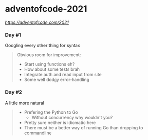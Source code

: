 # adventofcode-2021 #
_https://adventofcode.com/2021_

### Day #1 ###
Googling every other thing for syntax

>Obvious room for improvement:
> * Start using functions eh?
> * How about some tests brah
> * Integrate auth and read input from site
> * Some well dodgy error-handling

### Day #2 ###
A little more natural

> * Prefering the Python to Go
>   * Without concurrency why wouldn't you?
> * Pretty sure neither is idiomatic here
> * There must be a better way of running Go than dropping to commandline